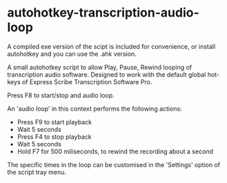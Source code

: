autohotkey-transcription-audio-loop
===================================

A compiled exe version of the scipt is included for convenience, or install autohotkey and you can use the .ahk version.

A small autohotkey script to allow Play, Pause, Rewind looping of transcription audio software. 
Designed to work with the default global hot-keys of Express Scribe Transcription Software Pro.

Press F8 to start/stop and audio loop.

An 'audio loop' in this context performs the following actions:

* Press F9 to start playback
* Wait 5 seconds
* Press F4 to stop playback
* Wait 5 seconds
* Hold F7 for 500 miliseconds, to rewind the recording about a second

The specific times in the loop can be customised in the 'Settings' option of the script tray menu.